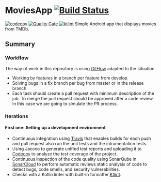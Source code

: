 # MoviesApp [![Build Status](https://travis-ci.org/thebestpol/MoviesApp.svg?branch=master)](https://travis-ci.org/thebestpol/MoviesApp)
[![codecov](https://codecov.io/gh/thebestpol/MoviesApp/branch/master/graph/badge.svg)](https://codecov.io/gh/thebestpol/MoviesApp)
[![Quality Gate](https://sonarcloud.io/api/project_badges/measure?project=thebestpol_MoviesApp&metric=alert_status)](https://sonarcloud.io/dashboard?id=thebestpol_MoviesApp)
[![ktlint](https://img.shields.io/badge/code%20style-%E2%9D%A4-FF4081.svg)](https://ktlint.github.io/)
Simple Android app that displays movies from TMDb.


## Summary
### Workflow
The way of work in this repository is using [GitFlow](https://datasift.github.io/gitflow/IntroducingGitFlow.html) adapted to the situation
* Working by features in a branch per feature from develop.
* Solving bugs in a fix branch per bug from master or in the release branch.
* Each task should create a pull request with minimum description of the job. To merge the pull request should be approved after a code review. In this case we are going to simulate the PR process.

### Iterations
#### First one: Setting up a development environment
* Continuous integration using [Travis](https://travis-ci.org) that enables builds for each push and pull request also run the unit tests and the intrumentation tests.
* Using Jacoco to generate unified test reports and uploading it to [Codecov](https://codecov.io/) to analyze the test coverage of the project.
* Continuous inspection of the code quality using SonarQube in [SonarCloud](https://sonarcloud.io/) to perform automatic reviews static analysis of code to detect bugs, code smells, and security vulnerabilities.
* Checks with a Kotlin linter with built-in formatter [Ktlint](https://ktlint.github.io/).

